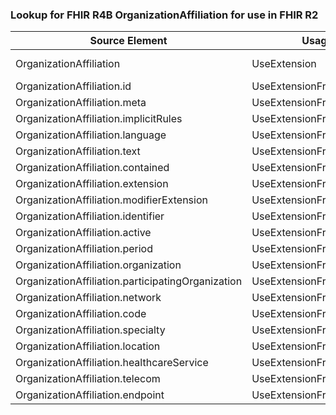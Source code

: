 ### Lookup for FHIR R4B OrganizationAffiliation for use in FHIR R2

| Source Element | Usage | Target |
| -------------- | ----- | ------ |
| OrganizationAffiliation | UseExtension | http://hl7.org/fhir/4.3/StructureDefinition/extension-OrganizationAffiliation |
| OrganizationAffiliation.id | UseExtensionFromAncestor | - |
| OrganizationAffiliation.meta | UseExtensionFromAncestor | - |
| OrganizationAffiliation.implicitRules | UseExtensionFromAncestor | - |
| OrganizationAffiliation.language | UseExtensionFromAncestor | - |
| OrganizationAffiliation.text | UseExtensionFromAncestor | - |
| OrganizationAffiliation.contained | UseExtensionFromAncestor | - |
| OrganizationAffiliation.extension | UseExtensionFromAncestor | - |
| OrganizationAffiliation.modifierExtension | UseExtensionFromAncestor | - |
| OrganizationAffiliation.identifier | UseExtensionFromAncestor | - |
| OrganizationAffiliation.active | UseExtensionFromAncestor | - |
| OrganizationAffiliation.period | UseExtensionFromAncestor | - |
| OrganizationAffiliation.organization | UseExtensionFromAncestor | - |
| OrganizationAffiliation.participatingOrganization | UseExtensionFromAncestor | - |
| OrganizationAffiliation.network | UseExtensionFromAncestor | - |
| OrganizationAffiliation.code | UseExtensionFromAncestor | - |
| OrganizationAffiliation.specialty | UseExtensionFromAncestor | - |
| OrganizationAffiliation.location | UseExtensionFromAncestor | - |
| OrganizationAffiliation.healthcareService | UseExtensionFromAncestor | - |
| OrganizationAffiliation.telecom | UseExtensionFromAncestor | - |
| OrganizationAffiliation.endpoint | UseExtensionFromAncestor | - |
